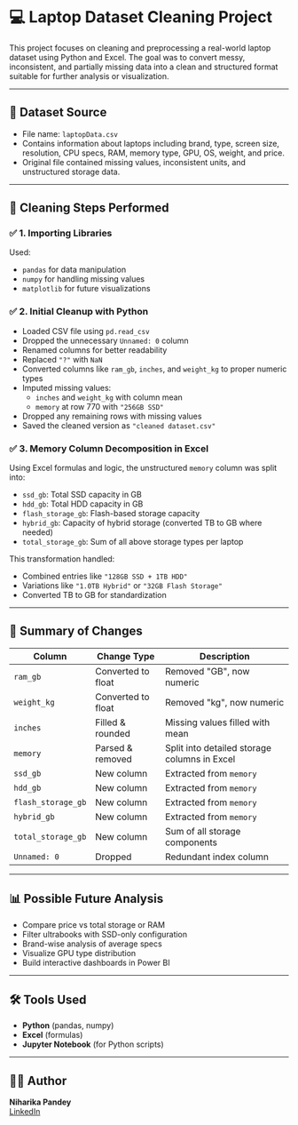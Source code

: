 # 💻 Laptop Dataset Cleaning Project

This project focuses on cleaning and preprocessing a real-world laptop dataset using Python and Excel. The goal was to convert messy, inconsistent, and partially missing data into a clean and structured format suitable for further analysis or visualization.

---

## 📁 Dataset Source

- File name: `laptopData.csv`
- Contains information about laptops including brand, type, screen size, resolution, CPU specs, RAM, memory type, GPU, OS, weight, and price.
- Original file contained missing values, inconsistent units, and unstructured storage data.

---

## 🧼 Cleaning Steps Performed

### ✅ 1. **Importing Libraries**
Used:
- `pandas` for data manipulation
- `numpy` for handling missing values
- `matplotlib` for future visualizations

### ✅ 2. **Initial Cleanup with Python**
- Loaded CSV file using `pd.read_csv`
- Dropped the unnecessary `Unnamed: 0` column
- Renamed columns for better readability
- Replaced `"?"` with `NaN`
- Converted columns like `ram_gb`, `inches`, and `weight_kg` to proper numeric types
- Imputed missing values:
  - `inches` and `weight_kg` with column mean
  - `memory` at row 770 with `"256GB SSD"`
- Dropped any remaining rows with missing values
- Saved the cleaned version as `"cleaned dataset.csv"`

### ✅ 3. **Memory Column Decomposition in Excel**
Using Excel formulas and logic, the unstructured `memory` column was split into:

- `ssd_gb`: Total SSD capacity in GB
- `hdd_gb`: Total HDD capacity in GB
- `flash_storage_gb`: Flash-based storage capacity
- `hybrid_gb`: Capacity of hybrid storage (converted TB to GB where needed)
- `total_storage_gb`: Sum of all above storage types per laptop

This transformation handled:
- Combined entries like `"128GB SSD + 1TB HDD"`
- Variations like `"1.0TB Hybrid"` or `"32GB Flash Storage"`
- Converted TB to GB for standardization

---

## 🧪 Summary of Changes

| Column             | Change Type       | Description                                  |
|--------------------|-------------------|----------------------------------------------|
| `ram_gb`           | Converted to float | Removed "GB", now numeric                    |
| `weight_kg`        | Converted to float | Removed "kg", now numeric                    |
| `inches`           | Filled & rounded   | Missing values filled with mean              |
| `memory`           | Parsed & removed   | Split into detailed storage columns in Excel |
| `ssd_gb`           | New column         | Extracted from `memory`                      |
| `hdd_gb`           | New column         | Extracted from `memory`                      |
| `flash_storage_gb` | New column         | Extracted from `memory`                      |
| `hybrid_gb`        | New column         | Extracted from `memory`                      |
| `total_storage_gb` | New column         | Sum of all storage components                |
| `Unnamed: 0`       | Dropped            | Redundant index column                       |

---

## 📊 Possible Future Analysis

- Compare price vs total storage or RAM
- Filter ultrabooks with SSD-only configuration
- Brand-wise analysis of average specs
- Visualize GPU type distribution
- Build interactive dashboards in Power BI

---

## 🛠 Tools Used

- **Python** (pandas, numpy)
- **Excel** (formulas)
- **Jupyter Notebook** (for Python scripts)

---

## 🙋‍♀️ Author

**Niharika Pandey**  
[LinkedIn](https://www.linkedin.com/in/niharika-pandey-222256227)




